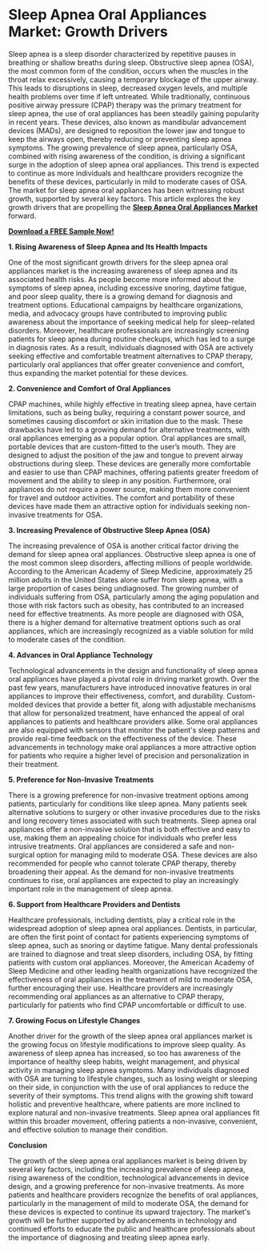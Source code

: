 # Sleep Apnea Oral Appliances Market: Growth Drivers
Sleep apnea is a sleep disorder characterized by repetitive pauses in breathing or shallow breaths during sleep. Obstructive sleep apnea (OSA), the most common form of the condition, occurs when the muscles in the throat relax excessively, causing a temporary blockage of the upper airway. This leads to disruptions in sleep, decreased oxygen levels, and multiple health problems over time if left untreated. 
While traditionally, continuous positive airway pressure (CPAP) therapy was the primary treatment for sleep apnea, the use of oral appliances has been steadily gaining popularity in recent years. These devices, also known as mandibular advancement devices (MADs), are designed to reposition the lower jaw and tongue to keep the airways open, thereby reducing or preventing sleep apnea symptoms.
The growing prevalence of sleep apnea, particularly OSA, combined with rising awareness of the condition, is driving a significant surge in the adoption of sleep apnea oral appliances. This trend is expected to continue as more individuals and healthcare providers recognize the benefits of these devices, particularly in mild to moderate cases of OSA. The market for sleep apnea oral appliances has been witnessing robust growth, supported by several key factors. This article explores the key growth drivers that are propelling the **[Sleep Apnea Oral Appliances Market](https://www.nextmsc.com/report/sleep-apnea-oral-appliances-market-hc3161)** forward.

**[Download a FREE Sample Now!](https://www.nextmsc.com/sleep-apnea-oral-appliances-market-hc3161/request-sample)**

**1. Rising Awareness of Sleep Apnea and Its Health Impacts**

One of the most significant growth drivers for the sleep apnea oral appliances market is the increasing awareness of sleep apnea and its associated health risks. As people become more informed about the symptoms of sleep apnea, including excessive snoring, daytime fatigue, and poor sleep quality, there is a growing demand for diagnosis and treatment options. Educational campaigns by healthcare organizations, media, and advocacy groups have contributed to improving public awareness about the importance of seeking medical help for sleep-related disorders.
Moreover, healthcare professionals are increasingly screening patients for sleep apnea during routine checkups, which has led to a surge in diagnosis rates. As a result, individuals diagnosed with OSA are actively seeking effective and comfortable treatment alternatives to CPAP therapy, particularly oral appliances that offer greater convenience and comfort, thus expanding the market potential for these devices.

**2. Convenience and Comfort of Oral Appliances**

CPAP machines, while highly effective in treating sleep apnea, have certain limitations, such as being bulky, requiring a constant power source, and sometimes causing discomfort or skin irritation due to the mask. These drawbacks have led to a growing demand for alternative treatments, with oral appliances emerging as a popular option.
Oral appliances are small, portable devices that are custom-fitted to the user’s mouth. They are designed to adjust the position of the jaw and tongue to prevent airway obstructions during sleep. These devices are generally more comfortable and easier to use than CPAP machines, offering patients greater freedom of movement and the ability to sleep in any position. Furthermore, oral appliances do not require a power source, making them more convenient for travel and outdoor activities. The comfort and portability of these devices have made them an attractive option for individuals seeking non-invasive treatments for OSA.

**3. Increasing Prevalence of Obstructive Sleep Apnea (OSA)**

The increasing prevalence of OSA is another critical factor driving the demand for sleep apnea oral appliances. Obstructive sleep apnea is one of the most common sleep disorders, affecting millions of people worldwide. According to the American Academy of Sleep Medicine, approximately 25 million adults in the United States alone suffer from sleep apnea, with a large proportion of cases being undiagnosed.
The growing number of individuals suffering from OSA, particularly among the aging population and those with risk factors such as obesity, has contributed to an increased need for effective treatments. As more people are diagnosed with OSA, there is a higher demand for alternative treatment options such as oral appliances, which are increasingly recognized as a viable solution for mild to moderate cases of the condition.

**4. Advances in Oral Appliance Technology**

Technological advancements in the design and functionality of sleep apnea oral appliances have played a pivotal role in driving market growth. Over the past few years, manufacturers have introduced innovative features in oral appliances to improve their effectiveness, comfort, and durability. Custom-molded devices that provide a better fit, along with adjustable mechanisms that allow for personalized treatment, have enhanced the appeal of oral appliances to patients and healthcare providers alike.
Some oral appliances are also equipped with sensors that monitor the patient's sleep patterns and provide real-time feedback on the effectiveness of the device. These advancements in technology make oral appliances a more attractive option for patients who require a higher level of precision and personalization in their treatment.

**5. Preference for Non-Invasive Treatments**

There is a growing preference for non-invasive treatment options among patients, particularly for conditions like sleep apnea. Many patients seek alternative solutions to surgery or other invasive procedures due to the risks and long recovery times associated with such treatments. Sleep apnea oral appliances offer a non-invasive solution that is both effective and easy to use, making them an appealing choice for individuals who prefer less intrusive treatments.
Oral appliances are considered a safe and non-surgical option for managing mild to moderate OSA. These devices are also recommended for people who cannot tolerate CPAP therapy, thereby broadening their appeal. As the demand for non-invasive treatments continues to rise, oral appliances are expected to play an increasingly important role in the management of sleep apnea.

**6. Support from Healthcare Providers and Dentists**

Healthcare professionals, including dentists, play a critical role in the widespread adoption of sleep apnea oral appliances. Dentists, in particular, are often the first point of contact for patients experiencing symptoms of sleep apnea, such as snoring or daytime fatigue. Many dental professionals are trained to diagnose and treat sleep disorders, including OSA, by fitting patients with custom oral appliances.
Moreover, the American Academy of Sleep Medicine and other leading health organizations have recognized the effectiveness of oral appliances in the treatment of mild to moderate OSA, further encouraging their use. Healthcare providers are increasingly recommending oral appliances as an alternative to CPAP therapy, particularly for patients who find CPAP uncomfortable or difficult to use.

**7. Growing Focus on Lifestyle Changes**

Another driver for the growth of the sleep apnea oral appliances market is the growing focus on lifestyle modifications to improve sleep quality. As awareness of sleep apnea has increased, so too has awareness of the importance of healthy sleep habits, weight management, and physical activity in managing sleep apnea symptoms. Many individuals diagnosed with OSA are turning to lifestyle changes, such as losing weight or sleeping on their side, in conjunction with the use of oral appliances to reduce the severity of their symptoms.
This trend aligns with the growing shift toward holistic and preventive healthcare, where patients are more inclined to explore natural and non-invasive treatments. Sleep apnea oral appliances fit within this broader movement, offering patients a non-invasive, convenient, and effective solution to manage their condition.

**Conclusion**

The growth of the sleep apnea oral appliances market is being driven by several key factors, including the increasing prevalence of sleep apnea, rising awareness of the condition, technological advancements in device design, and a growing preference for non-invasive treatments. As more patients and healthcare providers recognize the benefits of oral appliances, particularly in the management of mild to moderate OSA, the demand for these devices is expected to continue its upward trajectory. The market's growth will be further supported by advancements in technology and continued efforts to educate the public and healthcare professionals about the importance of diagnosing and treating sleep apnea early.

